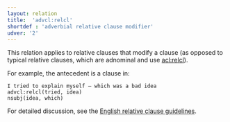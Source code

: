 ```yaml
---
layout: relation
title:  'advcl:relcl'
shortdef : 'adverbial relative clause modifier'
udver: '2'
---
```


This relation applies to relative clauses that modify a clause (as opposed to typical relative clauses, which are adnominal and use [acl:relcl]()).

For example, the antecedent is a clause in:

~~~ sdparse
I tried to explain myself – which was a bad idea
advcl:relcl(tried, idea)
nsubj(idea, which)
~~~

For detailed discussion, see the [English relative clause guidelines](acl-relcl.html#adverbial-relative-clauses).
<!-- Interlanguage links updated Út 9. května 2023, 20:03:55 CEST -->
